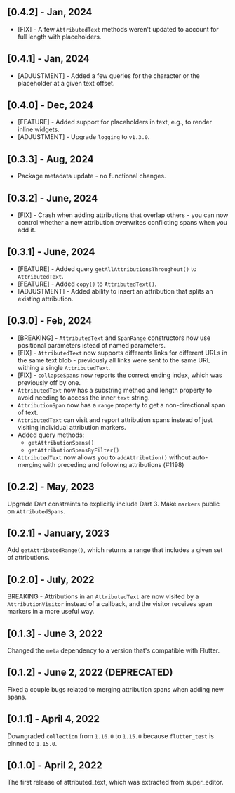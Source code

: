 ## [0.4.2] - Jan, 2024
 * [FIX] - A few `AttributedText` methods weren't updated to account for full length with placeholders.

## [0.4.1] - Jan, 2024
 * [ADJUSTMENT] - Added a few queries for the character or the placeholder at a given text offset.

## [0.4.0] - Dec, 2024
 * [FEATURE] - Added support for placeholders in text, e.g., to render inline widgets.
 * [ADJUSTMENT] - Upgrade `logging` to `v1.3.0`.

## [0.3.3] - Aug, 2024
 * Package metadata update - no functional changes.

## [0.3.2] - June, 2024
 * [FIX] - Crash when adding attributions that overlap others - you can now control whether a new attribution overwrites conflicting spans when you add it.

## [0.3.1] - June, 2024
 * [FEATURE] - Added query `getAllAttributionsThroughout()` to `AttributedText`.
 * [FEATURE] - Added `copy()` to `AttributedText()`.
 * [ADJUSTMENT] - Added ability to insert an attribution that splits an existing attribution.

## [0.3.0] - Feb, 2024
 * [BREAKING] - `AttributedText` and `SpanRange` constructors now use positional parameters istead of named parameters.
 * [FIX] - `AttributedText` now supports differents links for different URLs in the same text blob - previously all links were sent to the same URL withing a single `AttributedText`.
 * [FIX] - `collapseSpans` now reports the correct ending index, which was previously off by one.
 * `AttributedText` now has a substring method and length property to avoid needing to access the inner `text` string.
 * `AttributionSpan` now has a `range` property to get a non-directional span of text.
 * `AttributedText` can visit and report attribution spans instead of just visiting individual attribution markers.
 * Added query methods:
   * `getAttributionSpans()`
   * `getAttributionSpansByFilter()`
 * `AttributedText` now allows you to `addAttribution()` without auto-merging with preceding and following attributions (#1198)

## [0.2.2] - May, 2023
Upgrade Dart constraints to explicitly include Dart 3. Make `markers` public on `AttributedSpans`.

## [0.2.1] - January, 2023
Add `getAttributedRange()`, which returns a range that includes a given set of attributions.

## [0.2.0] - July, 2022
BREAKING - Attributions in an `AttributedText` are now visited by a `AttributionVisitor` instead of a callback, and the visitor receives span markers in a more useful way.

## [0.1.3] - June 3, 2022
Changed the `meta` dependency to a version that's compatible with Flutter.

## [0.1.2] - June 2, 2022 (DEPRECATED)
Fixed a couple bugs related to merging attribution spans when adding new spans.

## [0.1.1] - April 4, 2022
Downgraded `collection` from `1.16.0` to `1.15.0` because `flutter_test` is pinned to `1.15.0`.

## [0.1.0] - April 2, 2022
The first release of attributed_text, which was extracted from super_editor.